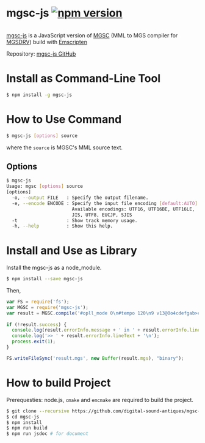 # mgsc-js [![npm version](https://badge.fury.io/js/mgsc-js.svg)](https://badge.fury.io/js/mgsc-js)
<img src="https://nodei.co/npm/mgsc-js.png?downloads=true&stars=true" alt=""/>

[mgsc-js] is a JavaScript version of [MGSC] (MML to MGS compiler for [MGSDRV]) build with [Emscripten]

[mgsc-js]: https://github.com/digital-sound-antiques/mgsc-js
[MGSC]: https://github.com/digital-sound-antiques/mgsc
[MGSDRV]: http://www.gigamix.jp/mgsdrv/
[Emscripten]: https://github.com/kripken/emscripten

Repository: [mgsc-js GitHub](https://github.com/digital-sound-antiques/mgsc-js)

# Install as Command-Line Tool
```sh
$ npm install -g mgsc-js
```

# How to Use Command
```sh
$ mgsc-js [options] source
```
where the `source` is MGSC's MML source text.

## Options
```sh
$ mgsc-js
Usage: mgsc [options] source
[options]
  -o, --output FILE   : Specify the output filename.
  -e, --encode ENCODE : Specify the input file encoding [default:AUTO].
                        Available encodings: UTF16, UTF16BE, UTF16LE, 
                        JIS, UTF8, EUCJP, SJIS
  -t                  : Show track memory usage.
  -h, --help          : Show this help.
```

# Install and Use as Library
Install the mgsc-js as a node_module.
```sh
$ npm install --save mgsc-js
```
Then,
```javascript
var FS = require('fs');
var MGSC = require('mgsc-js');
var result = MGSC.compile('#opll_mode 0\n#tempo 120\n9 v13@0o4cdefgab>c\n');
   
if (!result.success) {
  console.log(result.errorInfo.message + ' in ' + result.errorInfo.lineNumber);
  console.log('>> ' + result.errorInfo.lineText + '\n');
  process.exit(1);
}

FS.writeFileSync('result.mgs', new Buffer(result.mgs), "binary");
```

# How to build Project
Prerequesties: node.js, `cmake` and `emcmake` are required to build the project.
```sh
$ git clone --recursive https://github.com/digital-sound-antiques/mgsc-js.git
$ cd mgsc-js
$ npm install
$ npm run build 
$ npm run jsdoc # for document
```
